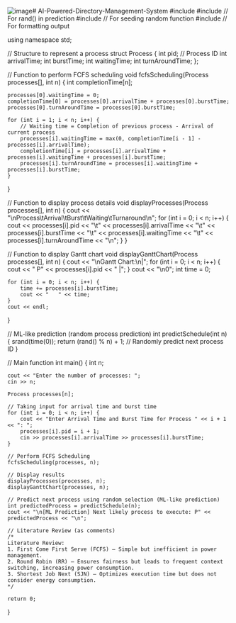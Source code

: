 ![image](https://github.com/user-attachments/assets/367b6b0a-e114-468a-b7e2-e9164119a805)# AI-Powered-Directory-Management-System
#include <iostream>
#include <cstdlib>   // For rand() in prediction
#include <ctime>     // For seeding random function
#include <iomanip>   // For formatting output

using namespace std;

// Structure to represent a process
struct Process {
    int pid;            // Process ID
    int arrivalTime;
    int burstTime;
    int waitingTime;
    int turnAroundTime;
};

// Function to perform FCFS scheduling
void fcfsScheduling(Process processes[], int n) {
    int completionTime[n];
    
    processes[0].waitingTime = 0; 
    completionTime[0] = processes[0].arrivalTime + processes[0].burstTime;
    processes[0].turnAroundTime = processes[0].burstTime;

    for (int i = 1; i < n; i++) {
        // Waiting time = Completion of previous process - Arrival of current process
        processes[i].waitingTime = max(0, completionTime[i - 1] - processes[i].arrivalTime);
        completionTime[i] = processes[i].arrivalTime + processes[i].waitingTime + processes[i].burstTime;
        processes[i].turnAroundTime = processes[i].waitingTime + processes[i].burstTime;
    }
}

// Function to display process details
void displayProcesses(Process processes[], int n) {
    cout << "\nProcess\tArrival\tBurst\tWaiting\tTurnaround\n";
    for (int i = 0; i < n; i++) {
        cout << processes[i].pid << "\t"
             << processes[i].arrivalTime << "\t"
             << processes[i].burstTime << "\t"
             << processes[i].waitingTime << "\t"
             << processes[i].turnAroundTime << "\n";
    }
}

// Function to display Gantt chart
void displayGanttChart(Process processes[], int n) {
    cout << "\nGantt Chart:\n|";
    for (int i = 0; i < n; i++) {
        cout << " P" << processes[i].pid << " |";
    }
    cout << "\n0";
    int time = 0;

    for (int i = 0; i < n; i++) {
        time += processes[i].burstTime;
        cout << "   " << time;
    }
    cout << endl;
}

// ML-like prediction (random process prediction)
int predictSchedule(int n) {
    srand(time(0));
    return (rand() % n) + 1;   // Randomly predict next process ID
}

// Main function
int main() {
    int n;

    cout << "Enter the number of processes: ";
    cin >> n;

    Process processes[n];

    // Taking input for arrival time and burst time
    for (int i = 0; i < n; i++) {
        cout << "Enter Arrival Time and Burst Time for Process " << i + 1 << ": ";
        processes[i].pid = i + 1;
        cin >> processes[i].arrivalTime >> processes[i].burstTime;
    }

    // Perform FCFS Scheduling
    fcfsScheduling(processes, n);

    // Display results
    displayProcesses(processes, n);
    displayGanttChart(processes, n);

    // Predict next process using random selection (ML-like prediction)
    int predictedProcess = predictSchedule(n);
    cout << "\n[ML Prediction] Next likely process to execute: P" << predictedProcess << "\n";

    // Literature Review (as comments)
    /*
    Literature Review:
    1. First Come First Serve (FCFS) – Simple but inefficient in power management.
    2. Round Robin (RR) – Ensures fairness but leads to frequent context switching, increasing power consumption.
    3. Shortest Job Next (SJN) – Optimizes execution time but does not consider energy consumption.
    */

    return 0;
}
